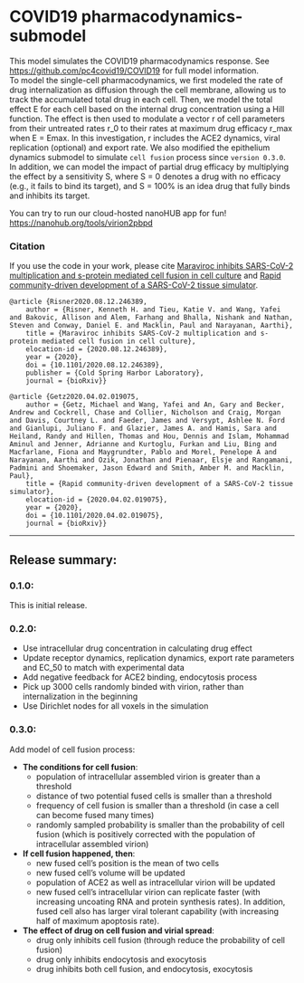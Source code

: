 # COVID19 pharmacodynamics-submodel
This model simulates the COVID19 pharmacodynamics response. See https://github.com/pc4covid19/COVID19 for full model information.\
To model the single-cell pharmacodynamics, we first modeled the rate of drug internalization as diffusion through the cell membrane, allowing us to track the accumulated total drug in each cell. Then, we model the total effect E for each cell based on the internal drug concentration using a Hill function. The effect is then used to modulate a vector r of cell parameters from their untreated rates r_0 to their rates at maximum drug efficacy r_max when E  = Emax. In this investigation, r includes the ACE2 dynamics, viral replication (optional) and export rate. We also modified the epithelium dynamics submodel to simulate `cell fusion` process since `version 0.3.0`. In addition, we can model the impact of partial drug efficacy by multiplying the effect by a sensitivity S, where S = 0 denotes a drug with no efficacy (e.g., it fails to bind its target), and S = 100% is an idea drug that fully binds and inhibits its target. 

You can try to run our cloud-hosted nanoHUB app for fun! \
https://nanohub.org/tools/virion2pbpd

### Citation
If you use the code in your work, please cite [Maraviroc inhibits SARS-CoV-2 multiplication and s-protein mediated cell fusion in cell culture](https://doi.org/10.1101/2020.08.12.246389) and [Rapid community-driven development of a SARS-CoV-2 tissue simulator](https://doi.org/10.1101/2020.04.02.019075).
```text
@article {Risner2020.08.12.246389,
	author = {Risner, Kenneth H. and Tieu, Katie V. and Wang, Yafei and Bakovic, Allison and Alem, Farhang and Bhalla, Nishank and Nathan, Steven and Conway, Daniel E. and Macklin, Paul and Narayanan, Aarthi},
	title = {Maraviroc inhibits SARS-CoV-2 multiplication and s-protein mediated cell fusion in cell culture},
	elocation-id = {2020.08.12.246389},
	year = {2020},
	doi = {10.1101/2020.08.12.246389},
	publisher = {Cold Spring Harbor Laboratory},
	journal = {bioRxiv}}
	
@article {Getz2020.04.02.019075,
	author = {Getz, Michael and Wang, Yafei and An, Gary and Becker, Andrew and Cockrell, Chase and Collier, Nicholson and Craig, Morgan and Davis, Courtney L. and Faeder, James and Versypt, Ashlee N. Ford and Gianlupi, Juliano F. and Glazier, James A. and Hamis, Sara and Heiland, Randy and Hillen, Thomas and Hou, Dennis and Islam, Mohammad Aminul and Jenner, Adrianne and Kurtoglu, Furkan and Liu, Bing and Macfarlane, Fiona and Maygrundter, Pablo and Morel, Penelope A and Narayanan, Aarthi and Ozik, Jonathan and Pienaar, Elsje and Rangamani, Padmini and Shoemaker, Jason Edward and Smith, Amber M. and Macklin, Paul},
	title = {Rapid community-driven development of a SARS-CoV-2 tissue simulator},
	elocation-id = {2020.04.02.019075},
	year = {2020},
	doi = {10.1101/2020.04.02.019075},
	journal = {bioRxiv}}
```

* * * 

## Release summary:
### 0.1.0:
This is initial release. 

### 0.2.0:
* Use intracellular drug concentration in calculating drug effect
* Update receptor dynamics, replication dynamics, export rate parameters and EC_50 to match with experimental data
* Add negative feedback for ACE2 binding, endocytosis process
* Pick up 3000 cells randomly binded with virion, rather than internalization in the beginning 
* Use Dirichlet nodes for all voxels in the simulation

### 0.3.0:
Add model of cell fusion process:
* **The conditions for cell fusion**: 
  * population of intracellular assembled virion is greater than a threshold
  * distance of two potential fused cells is smaller than a threshold
  * frequency of cell fusion is smaller than a threshold (in case a cell can become fused many times)
  * randomly sampled probability is smaller than the probability of cell fusion (which is positively corrected with the population of intracellular assembled virion)
* **If cell fusion happened, then**:
  * new fused cell’s position is the mean of two cells
  * new fused cell’s volume will be updated
  * population of ACE2 as well as intracellular virion will be updated
  * new fused cell’s intracellular virion can replicate faster (with increasing uncoating RNA and protein synthesis rates). In addition, fused cell also has larger viral tolerant capability (with increasing half of maximum apoptosis rate).
* **The effect of drug on cell fusion and virial spread**:
  * drug only inhibits cell fusion (through reduce the probability of cell fusion)
  * drug only inhibits endocytosis and exocytosis
  * drug inhibits both cell fusion, and endocytosis, exocytosis



